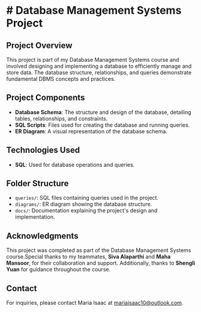 # # Database Management Systems Project

## Project Overview

This project is part of my Database Management Systems course and involved designing and implementing a database to efficiently manage and store data. The database structure, relationships, and queries demonstrate fundamental DBMS concepts and practices.

## Project Components

- **Database Schema**: The structure and design of the database, detailing tables, relationships, and constraints.
- **SQL Scripts**: Files used for creating the database and running queries.
- **ER Diagram**: A visual representation of the database schema.
  
## Technologies Used

- **SQL**: Used for database operations and queries.


## Folder Structure

- `queries/`: SQL files containing queries used in the project.
- `diagrams/`: ER diagram showing the database structure.
- `docs/`: Documentation explaining the project's design and implementation.

## Acknowledgments

This project was completed as part of the Database Management Systems course.Special thanks to my teammates, **Siva Alaparthi** and **Maha Mansoor**, for their collaboration and support. Additionally, thanks to **Shengli Yuan** for guidance throughout the course.

## Contact

For inquiries, please contact Maria Isaac at mariaisaac10@outlook.com.

